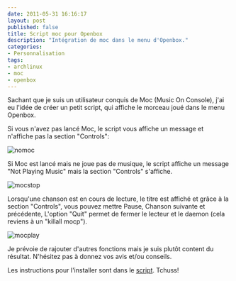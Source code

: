 ```yaml
---
date: 2011-05-31 16:16:17
layout: post
published: false
title: Script moc pour Openbox
description: "Intégration de moc dans le menu d'Openbox."
categories:
- Personnalisation
tags:
- archlinux
- moc
- openbox
---
```


Sachant que je suis un utilisateur conquis de Moc (Music On Console), j'ai eu l'idée de créer un petit script, qui affiche le morceau joué dans le menu Openbox.

Si vous n'avez pas lancé Moc, le script vous affiche un message et n'affiche pas la section "Controls":

<!-- more -->

<img class="imgcenter" alt="nomoc" src="http://linuxien.legtux.org/uploads/images/2011/05/turnoff.png">

Si Moc est lancé mais ne joue pas de musique, le script affiche un message "Not Playing Music" mais la section "Controls" s'affiche.

<img class="imgcenter" alt="mocstop" src="http://linuxien.legtux.org/uploads/images/2011/05/musicstop.png">

Lorsqu'une chanson est en cours de lecture, le titre est affiché et grâce à la section "Controls", vous pouvez mettre Pause, Chanson suivante et précédente, L'option "Quit" permet de fermer le lecteur et le daemon (cela reviens à un "killall mocp").

<img class="imgcenter" alt="mocplay" src="http://linuxien.legtux.org/uploads/images/2011/05/playing.png">

Je prévoie de rajouter d'autres fonctions mais je suis plutôt content du résultat. N'hésitez pas à donnez vos avis et/ou conseils.

Les instructions pour l'installer sont dans le [script](https://raw.github.com/Ypnose/Madfiles/master/NEWmocinfo.sh). Tchuss!
